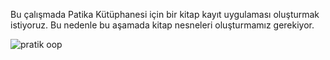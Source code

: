 Bu çalışmada Patika Kütüphanesi için bir kitap kayıt uygulaması oluşturmak istiyoruz. Bu nedenle bu aşamada kitap nesneleri oluşturmamız gerekiyor.

![pratik oop](https://github.com/user-attachments/assets/bb8ba37d-b14b-4538-b230-12479cf9a6f9)
